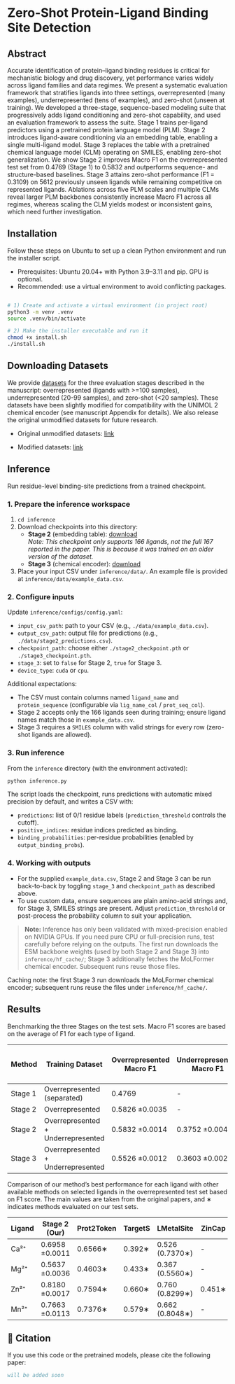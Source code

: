 # Zero-Shot Protein-Ligand Binding Site Detection

## Abstract

Accurate identification of protein–ligand binding residues is critical for mechanistic biology and drug discovery, yet performance varies widely across ligand families and data regimes. We present a systematic evaluation framework that stratifies ligands into three settings, overrepresented (many examples), underrepresented (tens of examples), and zero-shot (unseen at training). We developed a three-stage, sequence-based modeling suite that progressively adds ligand conditioning and zero-shot capability, and used an evaluation framework to assess the suite. Stage 1 trains per-ligand predictors using a pretrained protein language model (PLM). Stage 2 introduces ligand-aware conditioning via an embedding table, enabling a single multi-ligand model. Stage 3 replaces the table with a pretrained chemical language model (CLM) operating on SMILES, enabling zero-shot generalization. We show Stage 2 improves Macro F1 on the overrepresented test set from 0.4769 (Stage 1) to 0.5832 and outperforms sequence- and structure-based baselines. Stage 3 attains zero-shot performance (F1 = 0.3109) on 5612 previously unseen ligands while remaining competitive on represented ligands. Ablations across five PLM scales and multiple CLMs reveal larger PLM backbones consistently increase Macro F1 across all regimes, whereas scaling the CLM yields modest or inconsistent gains, which need further investigation. 

## Installation

Follow these steps on Ubuntu to set up a clean Python environment and run the installer script.

- Prerequisites: Ubuntu 20.04+ with Python 3.9–3.11 and pip. GPU is optional.
- Recommended: use a virtual environment to avoid conflicting packages.

```bash

# 1) Create and activate a virtual environment (in project root)
python3 -m venv .venv
source .venv/bin/activate

# 2) Make the installer executable and run it
chmod +x install.sh
./install.sh
```

## Downloading Datasets

We provide [datasets](https://mailmissouri-my.sharepoint.com/:f:/r/personal/mpngf_umsystem_edu/Documents/Github/Zero-Shot%20Protein-Ligand%20Binding%20Site/BioLip2?csf=1&web=1&e=sj0hsh) for the three evaluation stages described in the manuscript: overrepresented (ligands with >=100 samples), underrepresented (20-99 samples), and zero-shot (<20 samples). These datasets have been slightly modified for compatibility with the UNIMOL 2 chemical encoder (see manuscript Appendix for details). We also release the original unmodified datasets for future research.

- Original unmodified datasets: [link](https://mailmissouri-my.sharepoint.com/:f:/r/personal/mpngf_umsystem_edu/Documents/Github/Zero-Shot%20Protein-Ligand%20Binding%20Site/BioLip2/Original%20datasets?csf=1&web=1&e=o0GNGA)

- Modified datasets: [link](https://mailmissouri-my.sharepoint.com/:f:/g/personal/mpngf_umsystem_edu/EibmSj_qXixMn1TZB9vOzNMBzZveaY_P2XzGx-jlbgmqiw?e=ABKN12)


## Inference

Run residue-level binding-site predictions from a trained checkpoint.

### 1. Prepare the inference workspace

1. `cd inference`
2. Download checkpoints into this directory:
   - **Stage 2** (embedding table): [download](https://mailmissouri-my.sharepoint.com/:u:/g/personal/mpngf_umsystem_edu/Ef-_BQfoVchFjLdSPPOs1w4BSzLocvT-sfPXOm06cK-J8g?e=OHbGyL)  
   *Note: This checkpoint only supports 166 ligands, not the full 167 reported in the paper. This is because it was trained on an older version of the dataset.*
   - **Stage 3** (chemical encoder): [download](https://mailmissouri-my.sharepoint.com/:u:/g/personal/mpngf_umsystem_edu/ERN92UnmoYZIgyh0p-7SnZcBLex5-0FSzW6uWd9QS-jaUQ?e=9kIJOi)
3. Place your input CSV under `inference/data/`. An example file is provided at `inference/data/example_data.csv`.

### 2. Configure inputs

Update `inference/configs/config.yaml`:

- `input_csv_path`: path to your CSV (e.g., `./data/example_data.csv`).
- `output_csv_path`: output file for predictions (e.g., `./data/stage2_predictions.csv`).
- `checkpoint_path`: choose either `./stage2_checkpoint.pth` or `./stage3_checkpoint.pth`.
- `stage_3`: set to `false` for Stage 2, `true` for Stage 3.
- `device_type`: `cuda` or `cpu`.

Additional expectations:

- The CSV must contain columns named `ligand_name` and `protein_sequence` (configurable via `lig_name_col` / `prot_seq_col`).
- Stage 2 accepts only the 166 ligands seen during training; ensure ligand names match those in `example_data.csv`.
- Stage 3 requires a `SMILES` column with valid strings for every row (zero-shot ligands are allowed).

### 3. Run inference

From the `inference` directory (with the environment activated):

```bash
python inference.py
```

The script loads the checkpoint, runs predictions with automatic mixed precision by default, and writes a CSV with:

- `predictions`: list of 0/1 residue labels (`prediction_threshold` controls the cutoff).
- `positive_indices`: residue indices predicted as binding.
- `binding_probabilities`: per-residue probabilities (enabled by `output_binding_probs`).

### 4. Working with outputs

- For the supplied `example_data.csv`, Stage 2 and Stage 3 can be run back-to-back by toggling `stage_3` and `checkpoint_path` as described above.
- To use custom data, ensure sequences are plain amino-acid strings and, for Stage 3, SMILES strings are present. Adjust `prediction_threshold` or post-process the probability column to suit your application.

> **Note:** Inference has only been validated with mixed-precision enabled on NVIDIA GPUs. If you need pure CPU or full-precision runs, test carefully before relying on the outputs. The first run downloads the ESM backbone weights (used by both Stage 2 and Stage 3) into `inference/hf_cache/`; Stage 3 additionally fetches the MoLFormer chemical encoder. Subsequent runs reuse those files.

Caching note: the first Stage 3 run downloads the MoLFormer chemical encoder; subsequent runs reuse the files under `inference/hf_cache/`.


## Results

Benchmarking the three Stages on the test sets. Macro F1 scores are based on the average of F1 for each type of ligand.

| Method | Training Dataset | Overrepresented Macro F1 | Underrepresented Macro F1 | Zero-shot Macro F1 | Zero-shot F1 |
|--------|------------------|--------------------------|---------------------------|-------------------|--------------|
| Stage 1 | Overrepresented (separated) | 0.4769 | - | - | - |
| Stage 2 | Overrepresented | 0.5826 ±0.0035 | - | - | - |
| Stage 2 | Overrepresented + Underrepresented | 0.5832 ±0.0014 | 0.3752 ±0.0049 | - | - |
| Stage 3 | Overrepresented + Underrepresented | 0.5526 ±0.0012 | 0.3603 ±0.0029 | 0.2338 ±0.0051 | 0.3109 ±0.0087 |

Comparison of our method’s best performance for each ligand with other available methods on selected ligands in the overrepresented test set based on F1 score. The main values are taken from the original papers, and ∗ indicates methods evaluated on our test sets.

| Ligand | Stage 2 (Our) | Prot2Token | TargetS | LMetalSite | ZinCap | MIB2 | Boltz-2x |
|--------|---------------|------------|---------|------------|--------|------|----------|
| Ca²⁺ | 0.6958 ±0.0011 | 0.6566∗ | 0.392∗ | 0.526 (0.7370∗) | - | - | 0.380∗ |
| Mg²⁺ | 0.5637 ±0.0036 | 0.4603∗ | 0.433∗ | 0.367 (0.5560∗) | - | - | 0.339∗ |
| Zn²⁺ | 0.8180 ±0.0017 | 0.7594∗ | 0.660∗ | 0.760 (0.8299∗) | 0.451∗ | - | 0.557∗ |
| Mn²⁺ | 0.7663 ±0.0113 | 0.7376∗ | 0.579∗ | 0.662 (0.8048∗) | - | - | 0.419∗ |

## 📜 Citation

If you use this code or the pretrained models, please cite the following paper:

```bibtex
will be added soon
```
